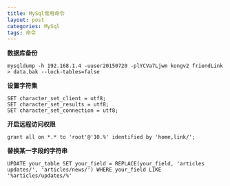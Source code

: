 ```yaml
---
title: MySql常用命令
layout: post
categories: MySql
tags: 命令
---
```


**数据库备份**

	mysqldump -h 192.168.1.4 -uuser20150720 -plYCVa7Ljwm kongv2 friendLink > data.bak --lock-tables=false
**设置字符集**

	SET character_set_client = utf8;
	SET character_set_results = utf8;
	SET character_set_connection = utf8;
**开启远程访问权限**

	grant all on *.* to 'root'@'10.%' identified by 'home,link/';
**替换某一字段的字符串**

	UPDATE your_table SET your_field = REPLACE(your_field, 'articles updates/', 'articles/news/') WHERE your_field LIKE '%articles/updates/%'